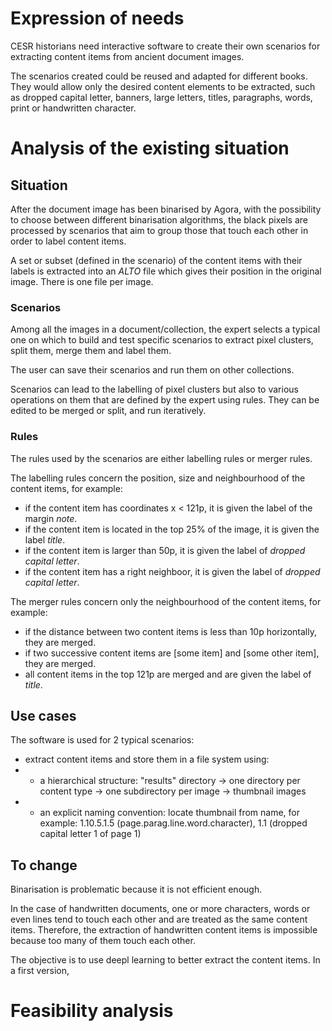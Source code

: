 # Expression of needs

CESR historians need interactive software to create their own scenarios for extracting content items from ancient document images.

The scenarios created could be reused and adapted for different books.
They would allow only the desired content elements to be extracted, such as dropped capital letter, banners, large letters, titles, paragraphs, words, print or handwritten character.


# Analysis of the existing situation

## Situation

After the document image has been binarised by Agora, with the possibility to choose between different binarisation algorithms, the black pixels are processed by scenarios that aim to group those that touch each other in order to label content items.

A set or subset (defined in the scenario) of the content items with their labels is extracted into an *ALTO* file which gives their position in the original image.
There is one file per image.

### Scenarios

Among all the images in a document/collection, the expert selects a typical one on which to build and test specific scenarios to extract pixel clusters, split them, merge them and label them.

The user can save their scenarios and run them on other collections.

Scenarios can lead to the labelling of pixel clusters but also to various operations on them that are defined by the expert using rules.
They can be edited to be merged or split, and run iteratively.


### Rules

The rules used by the scenarios are either labelling rules or merger rules.

The labelling rules concern the position, size and neighbourhood of the content items, for example:
- if the content item has coordinates x < 121p, it is given the label of the margin *note*.
- if the content item is located in the top 25% of the image, it is given the label *title*.
- if the content item is larger than 50p, it is given the label of *dropped capital letter*.
- if the content item has a right neighboor, it is given the label of *dropped capital letter*.

The merger rules concern only the neighbourhood of the content items, for example:
- if the distance between two content items is less than 10p horizontally, they are merged.
- if two successive content items are [some item] and [some other item], they are merged.
- all content items in the top 121p are merged and are given the label of *title*.


## Use cases

The software is used for 2 typical scenarios:
- extract content items and store them in a file system using:
- - a hierarchical structure: "results" directory -> one directory per content type -> one subdirectory per image -> thumbnail images
- - an explicit naming convention: locate thumbnail from name, for example: 1.10.5.1.5 (page.parag.line.word.character), 1.1 (dropped capital letter 1 of page 1)


## To change

Binarisation is problematic because it is not efficient enough.

In the case of handwritten documents, one or more characters, words or even lines tend to touch each other and are treated as the same content items.
Therefore, the extraction of handwritten content items is impossible because too many of them touch each other.

The objective is to use deepl learning to better extract the content items.
In a first version, 



# Feasibility analysis

